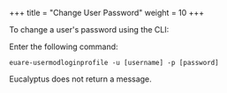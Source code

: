 +++
title = "Change User Password"
weight = 10
+++

To change a user's password using the CLI: 

Enter the following command: 

    euare-usermodloginprofile -u [username] -p [password]

Eucalyptus does not return a message. 